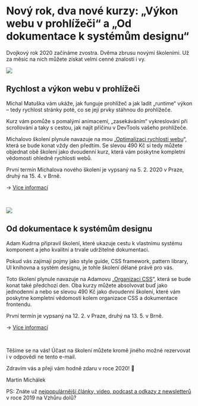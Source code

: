 # Nový rok, dva nové kurzy: „Výkon webu v prohlížeči“ a „Od dokumentace k systémům designu“

Dvojkový rok 2020 začínáme zvostra. Dvěma zbrusu novými školeními. Už za měsíc na nich můžete získat velmi cenné znalosti i vy.

[![](https://gallery.mailchimp.com/d6be2f1899eba6a7651157403/images/0a0e7cde-0fce-46e7-b08b-6e7aab835175.png)](https://www.vzhurudolu.cz/kurzy/rychlost-v-prohlizeci)

## Rychlost a výkon webu v prohlížeči 

Michal Matuška vám ukáže, jak funguje prohlížeč a jak ladit „runtime“ výkon – tedy rychlost stránky poté, co se její prvky stáhnou do prohlížeče.

Kurz vám pomůže s pomalými animacemi, „zasekáváním“ vykreslování při scrollování a taky s cestou, jak najít příčinu v DevTools vašeho prohlížeče.

Michalovo školení plynule navazuje na mou „[Optimalizaci rychlosti webu](https://www.vzhurudolu.cz/kurzy/rychlost-nacitani)“, která se bude konat vždy den předtím. Se slevou 490 Kč si tedy můžete objednat obě školení jako dvoudenní kurz, která vám poskytne kompletní vědomosti ohledně rychlosti webů.

První termín Michalova nového školení je vypsaný na 5. 2. 2020 v Praze, druhý na 15. 4. v Brně.

→ [Více informací](https://www.vzhurudolu.cz/kurzy/rychlost-v-prohlizeci)

<br>

[![](https://gallery.mailchimp.com/d6be2f1899eba6a7651157403/images/8eae9963-99c9-48b0-80fd-c91257867276.png)](https://www.vzhurudolu.cz/kurzy/dokumentace-systemy)

## Od dokumentace k systémům designu

Adam Kudrna připravil školení, které ukazuje cestu k vlastnímu systému komponent a jeho kvalitní a trvale udržitelné dokumentaci.

Pokud vás zajímají pojmy jako style guide, CSS framework, pattern library, UI knihovna a systém designu, je tohle školení dělané právě pro vás.

Toto školení plynule navazuje na Adamovu „[Organizaci CSS](https://www.vzhurudolu.cz/kurzy/css-kod)“, která se bude konat také předchozí den. Oba kurzy můžete absolvovat buď jako jednodenní a nebo se slevou 490 Kč jako dvoudenní školení, které vám poskytne kompletní vědomosti kolem organizace CSS a dokumentace frontendu.

První termín je vypsaný na 12. 2. v Praze, druhý na 13. 5. v Brně.

→ [Více informací](https://www.vzhurudolu.cz/kurzy/dokumentace-systemy)

<br>

Těšíme se na vás! Účast na školení můžete kromě jiného možné rezervovat i v odpovědi ne tento e-mail.

Zdravím vás a přeji vám hodně zdaru v roce 2020! 💪

Martin Michálek

PS: Znáte už [nejpopulárnější články, video, podcast a odkazy z newsletterů](https://www.vzhurudolu.cz/blog/154-2019-vzhuru-dolu) v roce 2019 na Vzhůru dolů?










 